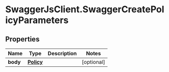 # SwaggerJsClient.SwaggerCreatePolicyParameters

## Properties
Name | Type | Description | Notes
------------ | ------------- | ------------- | -------------
**body** | [**Policy**](Policy.md) |  | [optional] 


